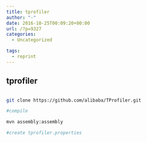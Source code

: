 ```yaml
---
title: tprofiler
author: "-"
date: 2016-10-25T00:09:20+00:00
url: /?p=9327
categories:
  - Uncategorized

tags:
  - reprint
---
```

## tprofiler
```bash

git clone https://github.com/alibaba/TProfiler.git

#compile

mvn assembly:assembly

#create tprofiler.properties


```